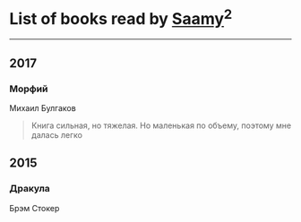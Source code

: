 # List of books read by [Saamy](http://vk.com/id115226508)<sup>2</sup>
---

## 2017

### Морфий
Михаил Булгаков
> Книга сильная, но тяжелая. Но маленькая по объему, поэтому мне далась легко



## 2015

### Дракула
Брэм Стокер



